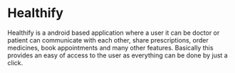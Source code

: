 # Healthify
Healthify is a android based application where a user it can be doctor or patient can communicate with each other, share prescriptions, order medicines, book appointments and many other features. Basically this provides an easy of access to the user as everything can be done by just a click.
